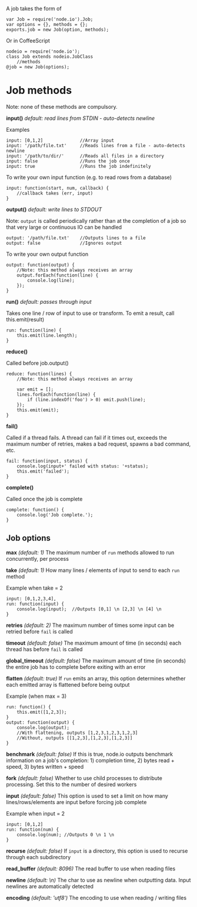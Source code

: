 A job takes the form of
    
    var Job = require('node.io').Job;
    var options = {}, methods = {};
    exports.job = new Job(option, methods);
    
Or in CoffeeScript

    nodeio = require('node.io');
    class Job extends nodeio.JobClass
        //methods
    @job = new Job(options);

# Job methods

Note: none of these methods are compulsory.

**input()**  _default: read lines from STDIN - auto-detects newline_ 

Examples

    input: [0,1,2]              //Array input 
    input: '/path/file.txt'     //Reads lines from a file - auto-detects newline
    input: '/path/to/dir/'      //Reads all files in a directory
    input: false                //Runs the job once
    input: true                 //Runs the job indefinitely
    
To write your own input function (e.g. to read rows from a database)

    input: function(start, num, callback) {
        //callback takes (err, input)
    }

**output()**  _default: write lines to STDOUT_
    
Note: `output` is called periodically rather than at the completion of a job so that very large or continuous IO can be handled
    
    output: '/path/file.txt'    //Outputs lines to a file
    output: false               //Ignores output

To write your own output function

    output: function(output) {
        //Note: this method always receives an array
        output.forEach(function(line) {
            console.log(line);
        });
    }

**run()**  _default: passes through input_

Takes one line / row of input to use or transform. To emit a result, call this.emit(result)

    run: function(line) {
        this.emit(line.length);
    }

**reduce()**

Called before job.output()

    reduce: function(lines) {
        //Note: this method always receives an array
        
        var emit = [];
        lines.forEach(function(line) {
            if (line.indexOf('foo') > 0) emit.push(line);    
        });
        this.emit(emit);
    }

**fail()**

Called if a thread fails. A thread can fail if it times out, exceeds the maximum number of retries, makes a bad request, spawns a bad command, etc.

    fail: function(input, status) {
        console.log(input+' failed with status: '+status);
        this.emit('failed');
    }

**complete()**

Called once the job is complete

    complete: function() {
        console.log('Job complete.');
    }

## Job options
    
**max** _(default: 1)_
The maximum number of `run` methods allowed to run concurrently, per process

**take** _(default: 1)_
How many lines / elements of input to send to each `run` method

Example when take = 2

    input: [0,1,2,3,4],
    run: function(input) {
        console.log(input);  //Outputs [0,1] \n [2,3] \n [4] \n
    } 

**retries** _(default: 2)_
The maximum number of times some input can be retried before `fail` is called

**timeout** _(default: false)_
The maximum amount of time (in seconds) each thread has before `fail` is called 

**global_timeout** _(default: false)_
The maximum amount of time (in seconds) the entire job has to complete before exiting with an error

**flatten** _(default: true)_
If `run` emits an array, this option determines whether each emitted array is flattened before being output

Example (when max = 3)

    run: function() {
        this.emit([1,2,3]);
    }
    output: function(output) {
        console.log(output);
        //With flattening, outputs [1,2,3,1,2,3,1,2,3] 
        //Without, outputs [[1,2,3],[1,2,3],[1,2,3]]
    }
    
**benchmark** _(default: false)_
If this is true, node.io outputs benchmark information on a job's completion: 1) completion time, 2) bytes read + speed, 3) bytes written + speed

**fork** _(default: false)_
Whether to use child processes to distribute processing. Set this to the number of desired workers

**input** _(default: false)_
This option is used to set a limit on how many lines/rows/elements are input before forcing job complete

Example when input = 2

    input: [0,1,2]
    run: function(num) {
        console.log(num); //Outputs 0 \n 1 \n
    }
    
**recurse** _(default: false)_
If `input` is a directory, this option is used to recurse through each subdirectory

**read_buffer** _(default: 8096)_
The read buffer to use when reading files

**newline** _(default: \n)_
The char to use as newline when outputting data. Input newlines are automatically detected

**encoding** _(default: 'utf8')_
The encoding to use when reading / writing files